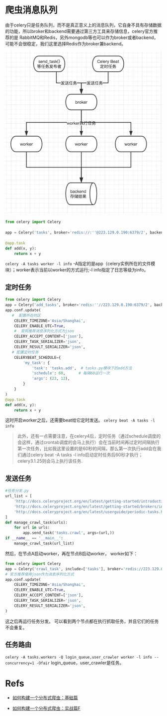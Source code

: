 # 爬虫消息队列

由于celery只是任务队列，而不是真正意义上的消息队列，它自身不具有存储数据的功能，所以broker和backend需要通过第三方工具来存储信息，celery官方推荐的是 RabbitMQ和Redis，另外mongodb等也可以作为broker或者backend，可能不会很稳定，我们这里选择Redis作为broker兼backend。

![](.Celery_images/f10d2926.png)

```python
from celery import Celery

app = Celery('tasks', broker='redis://:''@223.129.0.190:6379/2', backend='redis://:''@223.129.0.190:6379/3')

@app.task
def add(x, y):
    return x + y

```


`celery -A tasks worker -l info`
-A指定的是app（celery实例所在的文件模块）；worker表示当前以worker的方式运行;-l info指定了日志等级为info。


## 定时任务
```python
from celery import Celery
app = Celery('add_tasks', broker='redis:''//223.129.0.190:6379/2', backend='redis:''//223.129.0.190:6379/3')
app.conf.update(
   #  配置所在时区
    CELERY_TIMEZONE='Asia/Shanghai',
    CELERY_ENABLE_UTC=True,
    #  官网推荐消息序列化方式为json
    CELERY_ACCEPT_CONTENT=['json'],
    CELERY_TASK_SERIALIZER='json',
    CELERY_RESULT_SERIALIZER='json',
   # 配置定时任务
    CELERYBEAT_SCHEDULE={
        'my_task': {
            'task': 'tasks.add',  # tasks.py模块下的add方法
            'schedule': 60,      # 每隔60运行一次
            'args': (23, 12),
        }
    }
)
@app.task
def add(x, y):
    return x + y
```

这时开启worker之后，还需要beat给它定时发送。
`celery beat -A tasks -l info`

>此外，还有一点需要注意，在celery4后，定时任务（通过schedule调度的会这样，通过crontab调度的会马上执行）会在当前时间再过定时间隔执行第一次任务，比如我这里设置的是60秒的间隔，那么第一次执行add会在我们通过celery beat -A tasks -l info启动定时任务后60秒才执行；celery3.1.25则会马上执行该任务.

## 发送任务
```python
#任务分发.py
url_list = [
    'http://docs.celeryproject.org/en/latest/getting-started/introduction.html',
    'http://docs.celeryproject.org/en/latest/getting-started/brokers/index.html',
    'http://docs.celeryproject.org/en/latest/userguide/periodic-tasks.html'
]
def manage_crawl_task(urls):
    for url in urls:
        app.send_task('tasks.crawl', args=(url,))
if __name__ == '__main__':
    manage_crawl_task(url_list)
```
然后，在节点A启动worker，再在节点B启动worker，
worker如下：
```python
from celery import Celery
app = Celery('crawl_task', include=['tasks'], broker='redis://223.129.0.190:6379/1', backend='redis://223.129.0.190:6379/2')
# 官方推荐使用json作为消息序列化方式
app.conf.update(
    CELERY_TIMEZONE='Asia/Shanghai',
    CELERY_ENABLE_UTC=True,
    CELERY_ACCEPT_CONTENT=['json'],
    CELERY_TASK_SERIALIZER='json',
    CELERY_RESULT_SERIALIZER='json',
)
```
这之后再运行任务分发。
可以看到两个节点都在执行抓取任务，并且它们的任务不会重复。

## 任务路由
`celery -A tasks.workers -Q login_queue,user_crawler worker -l info --concurrency=1 -Ofair`
login_queue，user_crawler是任务。

# Refs
- [如何构建一个分布式爬虫：基础篇](https://github.com/ResolveWang/WeiboSpider/wiki/%E5%A6%82%E4%BD%95%E6%9E%84%E5%BB%BA%E4%B8%80%E4%B8%AA%E5%88%86%E5%B8%83%E5%BC%8F%E7%88%AC%E8%99%AB%EF%BC%9A%E5%9F%BA%E7%A1%80%E7%AF%87)

- [如何构建一个分布式爬虫：实战篇F](https://github.com/ResolveWang/WeiboSpider/wiki/%E5%A6%82%E4%BD%95%E6%9E%84%E5%BB%BA%E4%B8%80%E4%B8%AA%E5%88%86%E5%B8%83%E5%BC%8F%E7%88%AC%E8%99%AB%EF%BC%9A%E5%AE%9E%E6%88%98%E7%AF%87)

